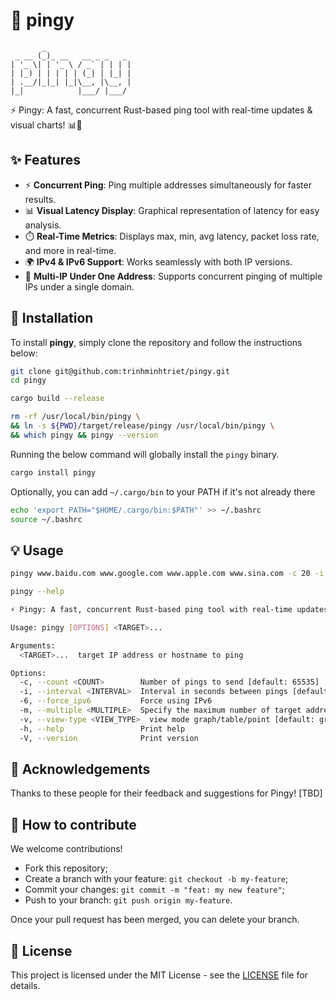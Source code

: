 # 🧹 pingy

```text
       _
 _ __ (_)_ __   __ _ _   _
| '_ \| | '_ \ / _` | | | |
| |_) | | | | | (_| | |_| |
| .__/|_|_| |_|\__, |\__, |
|_|            |___/ |___/
```

⚡ Pingy: A fast, concurrent Rust-based ping tool with real-time updates & visual charts! 📊🚀

## ✨ Features

- ⚡ **Concurrent Ping**: Ping multiple addresses simultaneously for faster results.
- 📊 **Visual Latency Display**: Graphical representation of latency for easy analysis.
- ⏱️ **Real-Time Metrics**: Displays max, min, avg latency, packet loss rate, and more in real-time.
- 🌍 **IPv4 & IPv6 Support**: Works seamlessly with both IP versions.
- 🔄 **Multi-IP Under One Address**: Supports concurrent pinging of multiple IPs under a single domain.

## 🚀 Installation

To install **pingy**, simply clone the repository and follow the instructions below:

```bash
git clone git@github.com:trinhminhtriet/pingy.git
cd pingy

cargo build --release

rm -rf /usr/local/bin/pingy \
&& ln -s ${PWD}/target/release/pingy /usr/local/bin/pingy \
&& which pingy && pingy --version
```

Running the below command will globally install the `pingy` binary.

```bash
cargo install pingy
```

Optionally, you can add `~/.cargo/bin` to your PATH if it's not already there

```bash
echo 'export PATH="$HOME/.cargo/bin:$PATH"' >> ~/.bashrc
source ~/.bashrc
```

## 💡 Usage

```bash
pingy www.baidu.com www.google.com www.apple.com www.sina.com -c 20 -i 2

pingy --help

⚡ Pingy: A fast, concurrent Rust-based ping tool with real-time updates & visual charts!

Usage: pingy [OPTIONS] <TARGET>...

Arguments:
  <TARGET>...  target IP address or hostname to ping

Options:
  -c, --count <COUNT>        Number of pings to send [default: 65535]
  -i, --interval <INTERVAL>  Interval in seconds between pings [default: 0]
  -6, --force_ipv6           Force using IPv6
  -m, --multiple <MULTIPLE>  Specify the maximum number of target addresses, Only works on one target address [default: 0]
  -v, --view-type <VIEW_TYPE>  view mode graph/table/point [default: graph]
  -h, --help                 Print help
  -V, --version              Print version
```

## 🙏 Acknowledgements

Thanks to these people for their feedback and suggestions for Pingy!
[TBD]

## 🤝 How to contribute

We welcome contributions!

- Fork this repository;
- Create a branch with your feature: `git checkout -b my-feature`;
- Commit your changes: `git commit -m "feat: my new feature"`;
- Push to your branch: `git push origin my-feature`.

Once your pull request has been merged, you can delete your branch.

## 📝 License

This project is licensed under the MIT License - see the [LICENSE](LICENSE) file for details.
